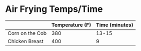 # Air Frying Temps/Time


|                 | Temperature (F) | Time (minutes) |
| --------------- | --------------- | -------------- |
| Corn on the Cob | 380             | 13-15          |
| Chicken Breast  | 400             | 9              |
